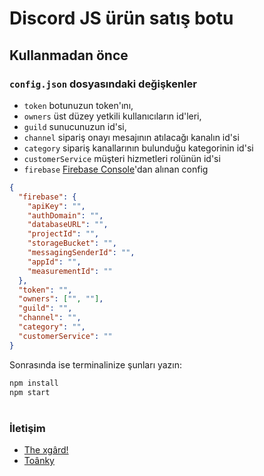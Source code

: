 # Discord JS ürün satış botu

## Kullanmadan önce

### `config.json` dosyasındaki değişkenler

- `token` botunuzun token'ını,
- `owners` üst düzey yetkili kullanıcıların id'leri,
- `guild` sunucunuzun id'si,
- `channel` sipariş onayı mesajının atılacağı kanalın id'si
- `category` sipariş kanallarının bulunduğu kategorinin id'si
- `customerService` müşteri hizmetleri rolünün id'si
- `firebase` [Firebase Console](console.firebase.com)'dan alınan config

```json
{
  "firebase": {
    "apiKey": "",
    "authDomain": "",
    "databaseURL": "",
    "projectId": "",
    "storageBucket": "",
    "messagingSenderId": "",
    "appId": "",
    "measurementId": ""
  },
  "token": "",
  "owners": ["", ""],
  "guild": "",
  "channel": "",
  "category": "",
  "customerService": ""
}
```

Sonrasında ise terminalinize şunları yazın:

```cmd
npm install
npm start
```

#

### İletişim

- [The xgârd!](https://discord.com/users/789173991171817524)
- [Toânky](https://discord.com/users/464429065340977152)

